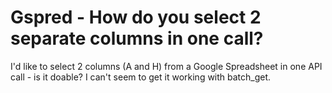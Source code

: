 
# Gspred - How do you select 2 separate columns in one call?

I'd like to select 2 columns (A and H) from a Google Spreadsheet in one API call - is it doable? I can't seem to get it working with batch_get.

        